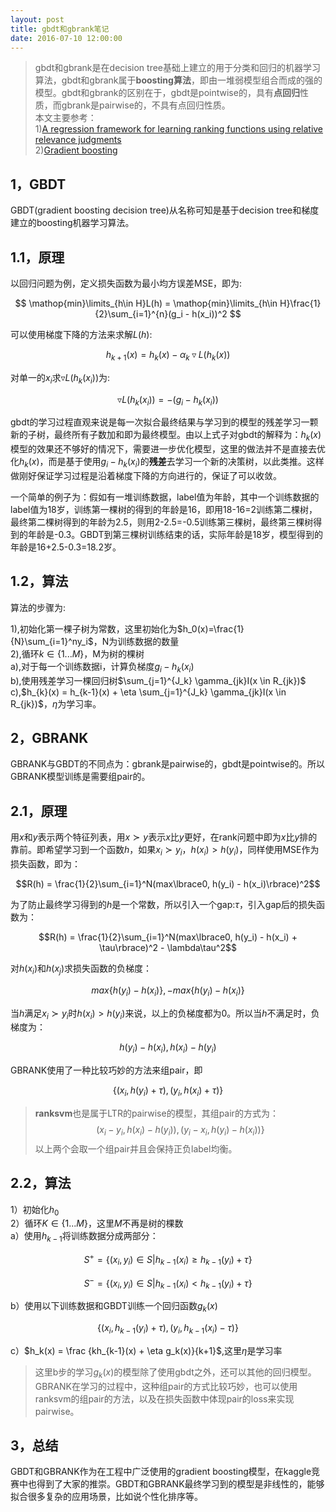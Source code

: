 ```yaml
---
layout: post
title: gbdt和gbrank笔记
date: 2016-07-10 12:00:00
---
```

>gbdt和gbrank是在decision tree基础上建立的用于分类和回归的机器学习算法，gbdt和gbrank属于**boosting算法**，即由一堆弱模型组合而成的强的模型。gbdt和gbrank的区别在于，gbdt是pointwise的，具有**点回归**性质，而gbrank是pairwise的，不具有点回归性质。  
>本文主要参考：  
>1)[A regression framework for learning ranking functions using relative relevance judgments](http://www.cc.gatech.edu/~zha/papers/fp086-zheng.pdf)  
>2)[Gradient boosting](https://en.wikipedia.org/wiki/Gradient_boosting)

## 1，GBDT
GBDT(gradient boosting decision tree)从名称可知是基于decision tree和梯度建立的boosting机器学习算法。

## 1.1，原理  
以回归问题为例，定义损失函数为最小均方误差MSE，即为:

$$ \mathop{min}\limits_{h\in H}L(h) = \mathop{min}\limits_{h\in H}\frac{1}{2}\sum_{i=1}^{n}(g_i - h(x_i))^2 $$  

可以使用梯度下降的方法来求解$L(h)$:  

$$ h_{k+1}(x) = h_k(x) - \alpha_{k}\triangledown L(h_k(x)) $$  

对单一的$x_i$求$\triangledown L(h_k(x_i))$为:  

$$ \triangledown L(h_k(x_i)) = -(g_i - h_k(x_i)) $$  

gbdt的学习过程直观来说是每一次拟合最终结果与学习到的模型的残差学习一颗新的子树，最终所有子数加和即为最终模型。由以上式子对gbdt的解释为：$h_k(x)$模型的效果还不够好的情况下，需要进一步优化模型，这里的做法并不是直接去优化$h_k(x)$，而是基于使用$g_i - h_k(x_i)$的**残差**去学习一个新的决策树，以此类推。这样做刚好保证学习过程是沿着梯度下降的方向进行的，保证了可以收敛。  

一个简单的例子为：假如有一堆训练数据，label值为年龄，其中一个训练数据的label值为18岁，训练第一棵树的得到的年龄是16，即用18-16=2训练第二棵树，最终第二棵树得到的年龄为2.5，则用2-2.5=-0.5训练第三棵树，最终第三棵树得到的年龄是-0.3。GBDT到第三棵树训练结束的话，实际年龄是18岁，模型得到的年龄是16+2.5-0.3=18.2岁。  

## 1.2，算法
算法的步骤为:

1),初始化第一棵子树为常数，这里初始化为$h_0(x)=\frac{1}{N}\sum_{i=1}^ny_i$，N为训练数据的数量    
2),循环$k\in\lbrace1...M\rbrace$，M为树的棵树   
a),对于每一个训练数据i，计算负梯度$g_i - h_k(x_i)$  
b),使用残差学习一棵回归树$\sum_{j=1}^{J_k} \gamma_{jk}I(x \in R_{jk})$   
c),$h_{k}(x) = h_{k-1}(x) + \eta \sum_{j=1}^{J_k} \gamma_{jk}I(x \in R_{jk})$，$\eta$为学习率。  

## 2，GBRANK
GBRANK与GBDT的不同点为：gbrank是pairwise的，gbdt是pointwise的。所以GBRANK模型训练是需要组pair的。

## 2.1，原理

用$x$和$y$表示两个特征列表，用$x \succ y$表示$x$比$y$更好，在rank问题中即为$x$比$y$排的靠前。即希望学习到一个函数$h$，如果$x_i \succ y_i$，$h(x_i) > h(y_i)$，同样使用MSE作为损失函数，即为：

$$R(h) = \frac{1}{2}\sum_{i=1}^N(max\lbrace0, h(y_i) - h(x_i)\rbrace)^2$$

为了防止最终学习得到的$h$是一个常数，所以引入一个gap:$\tau$，引入gap后的损失函数为：

$$R(h) = \frac{1}{2}\sum_{i=1}^N(max\lbrace0, h(y_i) - h(x_i) + \tau\rbrace)^2 - \lambda\tau^2$$

对$h(x_i)$和$h(x_j)$求损失函数的负梯度：

$$max\lbrace h(y_i)-h(x_i)\rbrace, -max\lbrace h(y_i)-h(x_i)\rbrace$$

当$h$满足$x_i \succ y_i$时$h(x_i) > h(y_i)$来说，以上的负梯度都为0。所以当$h$不满足时，负梯度为：

$$h(y_i)-h(x_i), h(x_i) - h(y_i)$$

GBRANK使用了一种比较巧妙的方法来组pair，即

$$\lbrace (x_i, h(y_i) + \tau), (y_i, h(x_i) + \tau) \rbrace$$

>**ranksvm**也是属于LTR的pairwise的模型，其组pair的方式为：
>$$(x_i - y_i, h(x_i) - h(y_i)), (y_i - x_i, h(y_i) - h(x_i))\rbrace$$
>以上两个会取一个组pair并且会保持正负label均衡。


## 2.2，算法

1）初始化$h_0$  
2）循环$K \in \lbrace 1...M \rbrace$，这里$M$不再是树的棵数  
a）使用$h_{k-1}$将训练数据分成两部分：  

$$ S^{+} = \lbrace (x_i, y_i) \in S | h_{k-1}(x_i) \ge h_{k-1}(y_i) + \tau \rbrace $$

$$ S^{-} = \lbrace (x_i, y_i) \in S | h_{k-1}(x_i) < h_{k-1}(y_i) + \tau \rbrace $$

b）使用以下训练数据和GBDT训练一个回归函数$g_k(x)$

$$ \lbrace (x_i, h_{k-1}(y_i) + \tau), (y_i, h_{k-1}(x_i) - \tau) \rbrace $$

c）$h_k(x) = \frac {kh_{k-1}(x) + \eta g_k(x)}{k+1}$,这里$\eta$是学习率

>这里b步的学习$g_k(x)$的模型除了使用gbdt之外，还可以其他的回归模型。GBRANK在学习的过程中，这种组pair的方式比较巧妙，也可以使用ranksvm的组pair的方法，以及在损失函数中体现pair的loss来实现pairwise。

## 3，总结

GBDT和GBRANK作为在工程中广泛使用的gradient boosting模型，在kaggle竞赛中也得到了大家的推崇。GBDT和GBRANK最终学习到的模型是非线性的，能够拟合很多复杂的应用场景，比如说个性化排序等。
